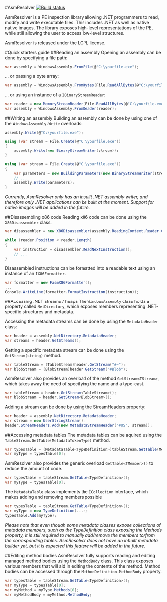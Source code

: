 #AsmResolver
[![Build status](https://ci.appveyor.com/api/projects/status/32r7s2skrgm9ubva?svg=true)](https://ci.appveyor.com/project/JerreS/asmresolver)

AsmResolver is a PE inspection library allowing .NET programmers to read, modify and write executable files. This includes .NET as well as native native images. The library exposes high-level representations of the PE, while still allowing the user to access low-level structures.


AsmResolver is released under the LGPL license.


#Quick starters guide
##Reading an assembly
Opening an assembly can be done by specifying a file path:
```csharp
var assembly = WindowsAssembly.FromFile(@"C:\yourfile.exe");
```
... or passing a byte array:
```csharp
var assembly = WindowsAssembly.FromBytes(File.ReadAllBytes(@"C:\yourfile.exe"));
```
... or using an instance of a `IBinaryStreamReader`:
```csharp
var reader = new MemoryStreamReader(File.ReadAllBytes(@"C:\yourfile.exe"));
var assembly = WindowsAssembly.FromReader(reader);
```

##Writing an assembly
Building an assembly can be done by using one of the `WindowsAssembly.Write` overloads:
```csharp
assembly.Write(@"C:\yourfile.exe");
```
```csharp
using (var stream = File.Create(@"C:\yourfile.exe"))
{
    assembly.Write(new BinaryStreamWriter(stream));
}
```
```csharp
using (var stream = File.Create(@"C:\yourfile.exe"))
{
    var parameters = new BuildingParameters(new BinaryStreamWriter(stream));
    // ...
    assembly.Write(parameters);
}
```

*Currently, AsmResolver only has an inbuilt .NET assembly writer, and therefore only .NET applications can be built at the moment. Support for native images will be added in the future.*

##Disassembling x86 code
Reading x86 code can be done using the `X86Disassembler` class. 
```csharp
var disassembler = new X86Disassembler(assembly.ReadingContext.Reader.CreateSubReader(start));

while (reader.Position < reader.Length)
{
    var instruction = disassembler.ReadNextInstruction();
    // ...
}
```

Disassembled instructions can be formatted into a readable text using an instance of an `IX86Formatter`.

```csharp
var formatter = new FasmX86Formatter();
...
Console.WriteLine(formatter.FormatInstruction(instruction));
```

##Accessing .NET streams / heaps
The `WindowsAssembly` class holds a property called `NetDirectory`, which exposes members representing .NET-specific structures and metadata.

Accessing the metadata streams can be done by using the `MetadataHeader` class:

```csharp
var header = assembly.NetDirectory.MetadataHeader;
var streams = header.GetStreams();
```

Getting a specific metadata stream can be done using the `GetStream(string)` method.
```csharp
var tableStream = (TableStream)header.GetStream("#~");
var blobStream = (BlobStream)header.GetStream("#Blob");
```
AsmResolver also provides an overload of the method `GetStream<TStream>`, which takes away the need of specifying the name and a type-cast.
```csharp
var tableStream = header.GetStream<TableStream>();
var blobStream = header.GetStream<BlobStream>();
```
Adding a stream can be done by using the StreamHeaders property:
```csharp
var header = assembly.NetDirectory.MetadataHeader;
var stream = new UserStringStream();
header.StreamHeaders.Add(new MetadataStreamHeader("#US", stream));
```

##Accessing metadata tables
The metadata tables can be aquired using the `TableStream.GetTable(MetadataTokenType)` method.

```csharp
var typesTable = (MetadataTable<TypeDefinition>)tableStream.GetTable(MetadataTokenType.Type);
var myType = typesTable[0];
```

AsmResolver also provides the generic overload `GetTable<TMember>()` to reduce the amount of code.
```csharp
var typesTable = tableStream.GetTable<TypeDefinition>();
var myType = typesTable[0];
```

The `MetadataTable` class implements the `ICollection` interface, which makes adding and removing members possible
```csharp
var typesTable = tableStream.GetTable<TypeDefinition>();
var myType = new TypeDefinition(...);
typesTable.Add(myType);
```

*Please note that even though some metadata classes expose collections of metadata members, such as the TypeDefinition class exposing the Methods property, it is still required to manually add/remove the members to/from the corresponding tables. AsmResolver does not have an inbuilt metadata builder yet, but it is expected this feature will be added in the future.*

##Editing method bodies
AsmResolver fully supports reading and editing managed method bodies using the `MethodBody` class. This class exposes various members that will aid in editing the contents of the method. Method bodies can be accessed through the `MethodDefinition.MethodBody` property.

```csharp
var typesTable = tableStream.GetTable<TypeDefinition>();
var myType = typesTable[0];
var myMethod = myType.Methods[0];
var myMethodBody = myMethod.MethodBody;
```

